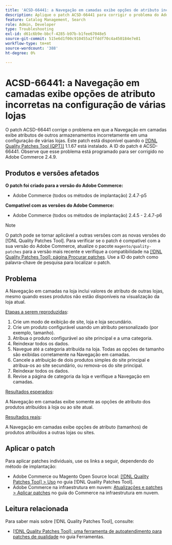 ```yaml
---
title: 'ACSD-66441: a Navegação em camadas exibe opções de atributo incorretas na configuração de várias lojas'
description: Aplique o patch ACSD-66441 para corrigir o problema do Adobe Commerce, em que a Navegação em camadas exibe atributos de outros armazenamentos incorretamente em uma configuração de várias lojas.
feature: Catalog Management, Search
role: Admin, Developer
type: Troubleshooting
exl-id: d61c6b9e-bbcf-4285-b97b-b1fee67048e5
source-git-commit: 515e6d1f00c910455a2ffddf70c4a450184e7e81
workflow-type: tm+mt
source-wordcount: '388'
ht-degree: 0%

---
```


# ACSD-66441: a Navegação em camadas exibe opções de atributo incorretas na configuração de várias lojas

O patch ACSD-66441 corrige o problema em que a Navegação em camadas exibe atributos de outros armazenamentos incorretamente em uma configuração de várias lojas. Este patch está disponível quando o [[!DNL Quality Patches Tool (QPT)]](/help/tools/quality-patches-tool/quality-patches-tool-to-self-serve-quality-patches.md) 1.1.67 está instalado. A ID do patch é ACSD-66441. Observe que esse problema está programado para ser corrigido no Adobe Commerce 2.4.9.

## Produtos e versões afetados

**O patch foi criado para a versão do Adobe Commerce:**

* Adobe Commerce (todos os métodos de implantação) 2.4.7-p5

**Compatível com as versões do Adobe Commerce:**

* Adobe Commerce (todos os métodos de implantação) 2.4.5 - 2.4.7-p6

>[!NOTE]
>
>O patch pode se tornar aplicável a outras versões com as novas versões do [!DNL Quality Patches Tool]. Para verificar se o patch é compatível com a sua versão do Adobe Commerce, atualize o pacote `magento/quality-patches` para a versão mais recente e verifique a compatibilidade na [[!DNL Quality Patches Tool]: página Procurar patches](https://experienceleague.adobe.com/tools/commerce-quality-patches/index.html?lang=pt-BR). Use a ID do patch como palavra-chave de pesquisa para localizar o patch.

## Problema

A Navegação em camadas na loja inclui valores de atributo de outras lojas, mesmo quando esses produtos não estão disponíveis na visualização da loja atual.

<u>Etapas a serem reproduzidas</u>:

1. Crie um modo de exibição de site, loja e loja secundário.
1. Crie um produto configurável usando um atributo personalizado (por exemplo, tamanho).
1. Atribua o produto configurável ao site principal e a uma categoria.
1. Reindexar todos os dados.
1. Navegue até a categoria atribuída na loja. Todas as opções de tamanho são exibidas corretamente na Navegação em camadas.
1. Cancele a atribuição de dois produtos simples do site principal e atribua-os ao site secundário, ou remova-os do site principal.
1. Reindexar todos os dados.
1. Revise a página de categoria da loja e verifique a Navegação em camadas.

<u>Resultados esperados</u>:

A Navegação em camadas exibe somente as opções de atributo dos produtos atribuídos à loja ou ao site atual.

<u>Resultados reais</u>:

A Navegação em camadas exibe opções de atributo (tamanhos) de produtos atribuídos a outras lojas ou sites.

## Aplicar o patch

Para aplicar patches individuais, use os links a seguir, dependendo do método de implantação:

* Adobe Commerce ou Magento Open Source local: [[!DNL Quality Patches Tool] > Uso](/help/tools/quality-patches-tool/usage.md) no guia [!DNL Quality Patches Tool].
* Adobe Commerce na infraestrutura em nuvem: [Atualizações e patches > Aplicar patches](https://experienceleague.adobe.com/docs/commerce-cloud-service/user-guide/develop/upgrade/apply-patches.html?lang=pt-BR) no guia do Commerce na infraestrutura em nuvem.

## Leitura relacionada

Para saber mais sobre [!DNL Quality Patches Tool], consulte:

* [[!DNL Quality Patches Tool]: uma ferramenta de autoatendimento para patches de qualidade](/help/tools/quality-patches-tool/quality-patches-tool-to-self-serve-quality-patches.md) no guia Ferramentas.
